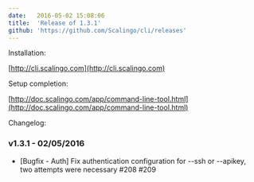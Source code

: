 ```yaml
---
date:	2016-05-02 15:08:06
title:	'Release of 1.3.1'
github: 'https://github.com/Scalingo/cli/releases'
---
```


Installation:

[http://cli.scalingo.com](http://cli.scalingo.com)

Setup completion:

[http://doc.scalingo.com/app/command-line-tool.html](http://doc.scalingo.com/app/command-line-tool.html)

Changelog:

### v1.3.1 - 02/05/2016

* [Bugfix - Auth] Fix authentication configuration for --ssh or --apikey, two attempts were necessary #208 #209


